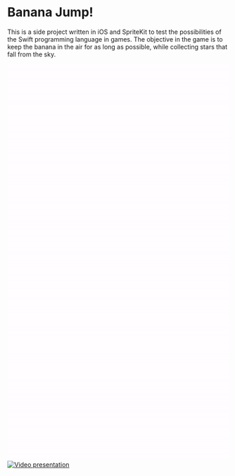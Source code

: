 # Banana Jump!
This is a side project written in iOS and SpriteKit to test the possibilities of the Swift programming language in games. 
The objective in the game is to keep the banana in the air for as long as possible, while collecting stars that fall from the sky.

![alt text](https://github.com/Wojak27/physicsGame/blob/master/ezgif.com-video-to-gif.gif)
[![Video presentation](https://img.youtube.com/vi/yMFk99oKinA&feature=share/0.jpg)](https://www.youtube.com/watch?v=yMFk99oKinA&feature=share)
